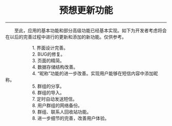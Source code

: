 # <center>预想更新功能


---


　　至此，应用的基本功能和部分高级功能已经基本实现。如下为开发者考虑将会在以后的完善过程中进行的更新和添加的新功能。仅供参考。

　　　　　　1. 界面设计完善。<br>
　　　　　　2. BUG的修复。<br>
　　　　　　3. 页面的精简。<br>
　　　　　　4. 数据存储结构改善。<br>
　　　　　　4. “昵称”功能的进一步改善。实现用户能够在短信内容中添加昵称。<br>
　　　　　　5. 群组的分享。<br>
　　　　　　6. 群组的导入。<br>
　　　　　　7. 定时自动发送短信。<br>
　　　　　　8. 用户群组的网络备份。<br>
　　　　　　9. 群组、联系人回收站功能。<br>
　　　　　　8. 进一步细节的完善，改善用户体验。<br>

